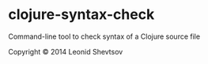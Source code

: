 # clojure-syntax-check

Command-line tool to check syntax of a Clojure source file

Copyright © 2014 Leonid Shevtsov

